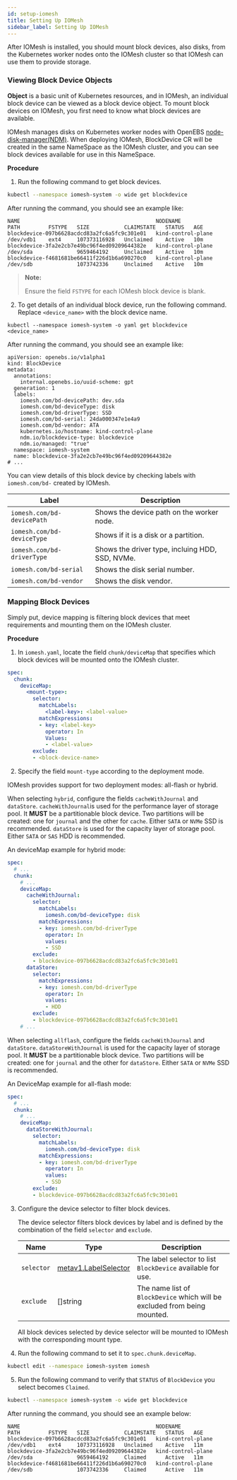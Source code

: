 ```yaml
---
id: setup-iomesh
title: Setting Up IOMesh
sidebar_label: Setting Up IOMesh
---
```


After IOMesh is installed, you should mount block devices, also disks, from the Kubernetes worker nodes onto the IOMesh cluster so that IOMesh can use them to provide storage. 

### Viewing Block Device Objects 
**Object** is a basic unit of Kubernetes resources, and in IOMesh, an individual block device can be viewed as a block device object. To mount block devices on IOMesh, you first need to know what block devices are available. 

IOMesh manages disks on Kubernetes worker nodes with OpenEBS [node-disk-manager(NDM)](https://github.com/openebs/node-disk-manager). When deploying IOMesh, BlockDevice CR will be created in the same NameSpace as the IOMesh cluster, and you can see block devices available for use in this NameSpace.

**Procedure**

1. Run the following command to get block devices.

```bash
kubectl --namespace iomesh-system -o wide get blockdevice
```

After running the command, you should see an example like:

```output
NAME                                           NODENAME             PATH         FSTYPE   SIZE           CLAIMSTATE   STATUS   AGE
blockdevice-097b6628acdcd83a2fc6a5fc9c301e01   kind-control-plane   /dev/vdb1    ext4     107373116928   Unclaimed    Active   10m
blockdevice-3fa2e2cb7e49bc96f4ed09209644382e   kind-control-plane   /dev/sda              9659464192     Unclaimed    Active   10m
blockdevice-f4681681be66411f226d1b6a690270c0   kind-control-plane   /dev/sdb              1073742336     Unclaimed    Active   10m
```
 
>**Note:**
>
> Ensure the field `FSTYPE` for each IOMesh block device is blank.
   
2. To get details of an individual block device, run the following command. Replace `<device_name>` with the block device name.

```shell
kubectl --namespace iomesh-system -o yaml get blockdevice <device_name>
```

After running the command, you should see an example like:

```output
apiVersion: openebs.io/v1alpha1
kind: BlockDevice
metadata:
  annotations:
    internal.openebs.io/uuid-scheme: gpt
  generation: 1
  labels:
    iomesh.com/bd-devicePath: dev.sda
    iomesh.com/bd-deviceType: disk
    iomesh.com/bd-driverType: SSD
    iomesh.com/bd-serial: 24da000347e1e4a9
    iomesh.com/bd-vendor: ATA
    kubernetes.io/hostname: kind-control-plane
    ndm.io/blockdevice-type: blockdevice
    ndm.io/managed: "true"
  namespace: iomesh-system
  name: blockdevice-3fa2e2cb7e49bc96f4ed09209644382e
# ...
```

You can view details of this block device by checking labels with `iomesh.com/bd-` created by IOMesh.

| Label | Description |
| --- | --- |
| `iomesh.com/bd-devicePath` | Shows the device path on the worker node.|
| `iomesh.com/bd-deviceType` | Shows if it is a disk or a partition.|
| `iomesh.com/bd-driverType` | Shows the driver type, incluing HDD, SSD, NVMe.|
| `iomesh.com/bd-serial` | Shows the disk serial number.|
| `iomesh.com/bd-vendor` | Shows the disk vendor.|

### Mapping Block Devices
Simply put, device mapping is filtering block devices that meet requirements and mounting them on the IOMesh cluster.

**Procedure**

1. In `iomesh.yaml`, locate the field `chunk/deviceMap` that specifies which block devices will be mounted onto the IOMesh cluster.

```yaml
spec:
  chunk:
    deviceMap:
      <mount-type>:
        selector:
          matchLabels:
            <label-key>: <label-value>
          matchExpressions:
          - key: <label-key>
            operator: In
            Values:
            - <label-value>
        exclude:
        - <block-device-name>
```

2. Specify the field `mount-type` according to the deployment mode.
   
IOMesh provides support for two deployment modes: all-flash or hybrid.

When selecting `hybrid`, configure the fields `cacheWithJournal` and `dataStore`. `cacheWithJournal`is used for the performance layer of storage pool. It **MUST** be a partitionable block device. Two partitions will be created: one for `journal` and the other for `cache`. Either `SATA` or `NVMe` SSD is recommended. `dataStore` is used for the capacity layer of storage pool. Either `SATA` or `SAS` HDD is recommended.
      
An deviceMap example for hybrid mode:

```yaml
spec:
  # ...
  chunk:
    # ...
    deviceMap:
      cacheWithJournal:
        selector:
          matchLabels:
            iomesh.com/bd-deviceType: disk
          matchExpressions:
          - key: iomesh.com/bd-driverType
            operator: In
            values:
            - SSD
        exclude:
        - blockdevice-097b6628acdcd83a2fc6a5fc9c301e01
      dataStore:
        selector:
          matchExpressions:
          - key: iomesh.com/bd-driverType
            operator: In
            values:
            - HDD
        exclude:
        - blockdevice-097b6628acdcd83a2fc6a5fc9c301e01
    # ...
```

When selecting `allflash`, configure the fields `cacheWithJournal` and `dataStore`. `dataStoreWithJournal` is used for the capacity layer of storage pool. It **MUST** be a partitionable block device. Two partitions will be created: one for `journal` and the other for `dataStore`. Either `SATA` or `NVMe` SSD is recommended.

An DeviceMap example for all-flash mode:
```yaml
spec:
  # ...
  chunk:
    # ...
    deviceMap:
      dataStoreWithJournal:
        selector:
          matchLabels:
            iomesh.com/bd-deviceType: disk
          matchExpressions:
          - key: iomesh.com/bd-driverType
            operator: In
            values:
            - SSD
        exclude:
        - blockdevice-097b6628acdcd83a2fc6a5fc9c301e01
```

3. Configure the device selector to filter block devices.

   The device selector filters block devices by label and is defined by the combination of the field `selector` and `exclude`.

   | Name     | Type | Description    |
   | -------- | -------- | ---- |
   | <code>selector</code> | [metav1.LabelSelector](https://kubernetes.io/docs/reference/generated/kubernetes-api/v1.20/#labelselector-v1-meta) | The label selector to list `BlockDevice` available for use.                     |
   | <code>exclude</code>  |[]string                                                     | The name list of `BlockDevice` which will be excluded from being mounted. |

   All block devices selected by device selector will be mounted to IOMesh with the corresponding mount type.

4. Run the following command to set it to `spec.chunk.deviceMap`. 

```bash
kubectl edit --namespace iomesh-system iomesh 
```

5. Run the following command to verify that `STATUS` of `BlockDevice` you select becomes `Claimed`.

```bash
kubectl --namespace iomesh-system -o wide get blockdevice
```

After running the command, you should see an example below:

```output
NAME                                           NODENAME             PATH         FSTYPE   SIZE           CLAIMSTATE   STATUS   AGE
blockdevice-097b6628acdcd83a2fc6a5fc9c301e01   kind-control-plane   /dev/vdb1    ext4     107373116928   Unclaimed    Active   11m
blockdevice-3fa2e2cb7e49bc96f4ed09209644382e   kind-control-plane   /dev/sda              9659464192     Claimed      Active   11m
blockdevice-f4681681be66411f226d1b6a690270c0   kind-control-plane   /dev/sdb              1073742336     Claimed      Active   11m
```
